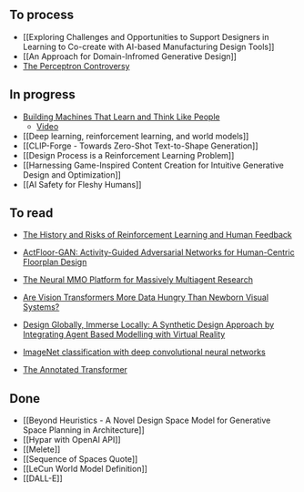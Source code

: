 ## To process

- [[Exploring Challenges and Opportunities to Support Designers in Learning to Co-create with AI-based Manufacturing Design Tools]]
- [[An Approach for Domain-Infromed Generative Design]]
- [The Perceptron Controversy](https://yuxi-liu-wired.github.io/essays/posts/perceptron-controversy/)
## In progress
 - [Building Machines That Learn and Think Like People](http://dspace.mit.edu/bitstream/handle/1721.1/102089/CBMM-Memo-046.pdf;jsessionid=F7921CA37EB45D043423302FF498AC62?sequence=1)
	 - [Video](https://cbmm.mit.edu/video/building-machines-learn-think-people-prof-josh-tenenbaum-icml2018)
 - [[Deep learning, reinforcement learning, and world models]] 
 - [[CLIP-Forge - Towards Zero-Shot Text-to-Shape Generation]]
 - [[Design Process is a Reinforcement Learning Problem]]
 - [[Harnessing Game-Inspired Content Creation for Intuitive Generative Design and Optimization]]
 - [[AI Safety for Fleshy Humans]]

## To read

 - [The History and Risks of Reinforcement Learning and Human Feedback](https://arxiv.org/abs/2310.13595)
 - [ActFloor-GAN: Activity-Guided Adversarial Networks for Human-Centric Floorplan Design](https://ieeexplore.ieee.org/abstract/document/9609576/)
 - [The Neural MMO Platform for Massively Multiagent Research](https://arxiv.org/abs/2110.07594)
 - [Are Vision Transformers More Data Hungry Than Newborn Visual Systems?](https://proceedings.neurips.cc/paper_files/paper/2023/file/e75dce944052276caf89c17aca8963d3-Paper-Conference.pdf)
 - [Design Globally, Immerse Locally: A Synthetic Design Approach by Integrating Agent Based Modelling with Virtual Reality](https://papers.cumincad.org/data/works/att/caadria2018_161.pdf)

 - [ImageNet classification with deep convolutional neural networks](https://dl.acm.org/doi/10.1145/3065386)
 - [The Annotated Transformer](https://nlp.seas.harvard.edu/annotated-transformer/)

## Done
- [[Beyond Heuristics - A Novel Design Space Model for Generative Space Planning in Architecture]]
- [[Hypar with OpenAI API]]
- [[Melete]]
- [[Sequence of Spaces Quote]]
- [[LeCun World Model Definition]]
- [[DALL-E]]